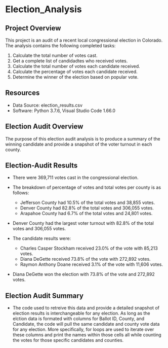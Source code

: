 # Election_Analysis

## Project Overview
This project is an audit of a recent local congressional election in Colorado. The analysis contains the following completed tasks:

1. Calculate the total number of votes cast.
2. Get a complete list of candidadtes who received votes.
3. Calculate the total number of votes each candidate received.
4. Calculate the percentage of votes each candidate received.
5. Determine the winner of the election based on popular vote.

## Resources
- Data Source: election_results.csv
- Software: Python 3.7.6, Visual Studio Code 1.66.0

## Election Audit Overview
The purpose of this election audit analysis is to produce a summary of the winning candidate and provide a snapshot of the voter turnout in each county.

## Election-Audit Results
- There were 369,711 votes cast in the congressional election.

- The breakdown of percentage of votes and total votes per county is as follows:
    - Jefferson County had 10.5% of the total votes and 38,855 votes.
    - Denver County had 82.8% of the total votes and 306,055 votes.
    - Arapahoe County had 6.7% of the total votes and 24,801 votes.
- Denver County had the largest voter turnout with 82.8% of the total votes and 306,055 votes.

- The candidate results were:
    - Charles Casper Stockham received 23.0% of the vote with 85,213 votes.
    - Diana DeGette received 73.8% of the vote with 272,892 votes.
    - Raymon Anthony Doane received 3.1% of the vote with 11,606 votes.
- Diana DeGette won the election with 73.8% of the vote and 272,892 votes.


## Election Audit Summary
- The code used to retreive this data and provide a detailed snapshot of election results is interchangeable for any election. As long as the elction data is formated with columns for Ballot ID, County, and Candidate, the code will pull the same candidate and county vote data for any election. More specifically, for loops are used to iterate over these columns and print the names within those cells all while counting the votes for those specific candidates and counties.




